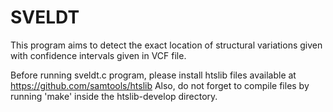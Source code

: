 # SVELDT
This program aims to detect the exact location of structural variations given with confidence intervals given in VCF file.

Before running sveldt.c program, please install htslib files available at https://github.com/samtools/htslib 
Also, do not forget to compile files by running 'make' inside the htslib-develop directory.


